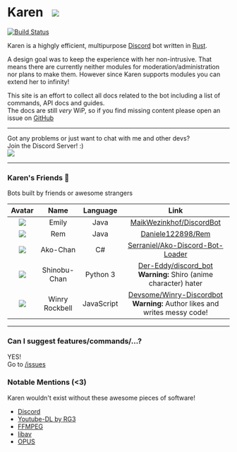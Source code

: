 # Karen &nbsp; ![](http://i.imgur.com/8hpM9GT.png)
[![Build Status](https://travis-ci.org/sn0w/Karen.svg?branch=master)](https://travis-ci.org/sn0w/Karen)

Karen is a highgly efficient, multipurpose [Discord](https://discordapp.com/) bot written in [Rust](http://rust-lang.org/).<br>

A design goal was to keep the experience with her non-intrusive.
That means there are currently neither modules for moderation/administration nor plans to make them.
However since Karen supports modules you can extend her to infinity!

This site is an effort to collect all docs related to the bot including a list of commands, API docs and guides.<br>
The docs are still *very* WiP, so if you find missing content please open an issue on [GitHub](http://github.com/sn0w/karen)

<hr/>

Got any problems or just want to chat with me and other devs?<br>
Join the Discord Server! :)<br>
[![](https://discordapp.com/api/guilds/180818466847064065/widget.png)](https://discord.gg/5SjDr3G)

<hr/>

### Karen's Friends :tada:
Bots built by friends or awesome strangers

|Avatar|Name|Language|Link|
|:-:|:-:|:-:|:-:|
|![](http://i.imgur.com/SrgZI3g.png)|Emily|Java|[MaikWezinkhof/DiscordBot](https://github.com/MaikWezinkhof/DiscordBot)
|![](http://i.imgur.com/7KiL7oG.png)|Rem|Java|[Daniele122898/Rem](https://github.com/Daniele122898/Rem)
|![](http://i.imgur.com/PNcNRfM.png)|Ako-Chan|C#|[Serraniel/Ako-Discord-Bot-Loader](https://github.com/Serraniel/Ako-Discord-Bot-Loader)
|![](http://i.imgur.com/Tb0FZoZ.png)|Shinobu-Chan|Python 3|[Der-Eddy/discord_bot](https://github.com/Der-Eddy/discord_bot) <br> **Warning:** Shiro (anime character) hater
|![](http://i.imgur.com/vBnv5u2.png)|Winry Rockbell|JavaScript|[Devsome/Winry-Discordbot](https://github.com/Devsome/EliteBot) <br> **Warning:** Author likes and writes messy code!

<hr/>

### Can I suggest features/commands/...?
YES!<br>
Go to [/issues](https://github.com/sn0w/karen/issues)

### Notable Mentions (<3)
Karen wouldn't exist without these awesome pieces of software!

- [Discord](http://discordapp.com)
- [Youtube-DL by RG3](https://github.com/rg3/youtube-dl/)
- [FFMPEG](http://ffmpeg.org/)
- [libav](https://libav.org/)
- [OPUS](https://opus-codec.org/)
